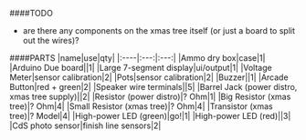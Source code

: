 ####TODO
- are there any components on the xmas tree itself (or just a board to split out the wires)?

####PARTS
|name|use|qty|
|:----|:---:|:---:|
|Ammo dry box|case|1|
|Arduino Due board||1|
|Large 7-segment display|ui/output|1|
|Voltage Meter|sensor calibration|2|
|Pots|sensor calibration|2|
|Buzzer||1|
|Arcade Button|red + green|2|
|Speaker wire terminals||5|
|Barrel Jack (power distro, xmas tree supply)||2|
|Resistor (power distro)|? Ohm|1|
|Big Resistor (xmas tree)|? Ohm|4|
|Small Resistor (xmas tree)|? Ohm|4|
|Transistor (xmas tree)|? Model|4|
|High-power LED (green)|go!|1|
|High-power LED (red)||3|
|CdS photo sensor|finish line sensors|2|

